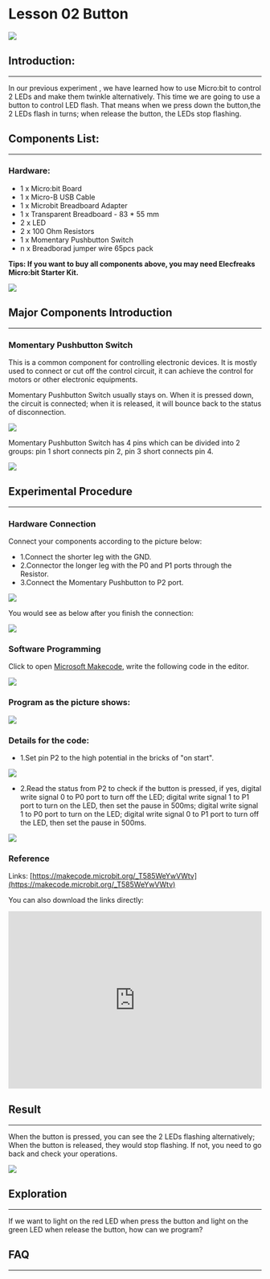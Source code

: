 # Lesson 02 Button  
 
 ![](./images/SVbSfPB.jpg)

## Introduction:
---
In our previous experiment , we have learned how to use Micro:bit to control 2 LEDs and make them twinkle alternatively. This time we are going to use a button to control LED flash. That means when we press down the button,the 2 LEDs flash in turns; when release the button, the LEDs stop flashing.

## Components List:
---
### Hardware:
- 1 x Micro:bit Board
- 1 x Micro-B USB Cable
- 1 x Microbit Breadboard Adapter
- 1 x Transparent Breadboard - 83 * 55 mm
- 2 x LED
- 2 x 100 Ohm Resistors
- 1 x Momentary Pushbutton Switch
- n x Breadborad jumper wire 65pcs pack

****Tips: If you want to buy all components above, you may need Elecfreaks Micro:bit Starter Kit.****

![](./images/W4tseua.jpg)

## Major Components Introduction
---
### Momentary Pushbutton Switch

This is a common component for controlling electronic devices. It is mostly used to connect or cut off the control circuit, it can achieve the control for motors or other electronic equipments.

 Momentary Pushbutton Switch usually stays on. When it is pressed down, the circuit is connected; when it is released, it will bounce back to the status of disconnection.

![](./images/IO2KzaW.jpg)

Momentary Pushbutton Switch has 4 pins which can be divided into 2 groups: pin 1 short connects pin 2, pin 3 short connects pin 4.

![](./images/OgWZfBQ.jpg)


## Experimental Procedure
---
### Hardware Connection

Connect your components according to the picture below: 

- 1.Connect the shorter leg with the GND.
- 2.Connector the longer leg with the P0 and P1 ports through the Resistor.
- 3.Connect the Momentary Pushbutton to P2 port.

![](./images/qXKoSN4.jpg) 

You would see as below after you finish the connection: 

![](./images/uGLigLh.jpg)

### Software Programming

Click to open [Microsoft Makecode](https://makecode.microbit.org/), write the following code in the editor.

![](./images/JHZUvh2.png)

### Program as the picture shows:

![](./images/SHgMhjZ.png)

### Details for the code:
- 1.Set pin P2 to the high potential in the bricks of "on start".

![](./images/pS67VCj.png)

- 2.Read the status from P2 to check if the button is pressed, if yes, digital write signal 0 to P0 port to turn off the LED; digital write signal 1 to P1 port to turn on the LED,  then set the pause in 500ms; digital write signal 1 to P0 port to turn on the LED; digital write signal 0 to P1 port to turn off the LED,  then set the pause in 500ms.

![](./images/mpKfkU4.png)

### Reference
Links: [https://makecode.microbit.org/_T585WeYwVWtv](https://makecode.microbit.org/_T585WeYwVWtv)

You can also download the links directly:

<div style="position:relative;height:0;padding-bottom:70%;overflow:hidden;"><iframe style="position:absolute;top:0;left:0;width:100%;height:100%;" src="https://makecode.microbit.org/#pub:_T585WeYwVWtv" frameborder="0" sandbox="allow-popups allow-forms allow-scripts allow-same-origin"></iframe></div>  


## Result
---
When the button is pressed, you can see the  2 LEDs flashing alternatively; When the button is released, they would stop flashing. If not, you need to go back and check your operations.

![](./images/7w5yp6z.gif)


## Exploration
---
If we want to light  on the red LED when press the button and light on the green LED when release the button,  how can we program? 

## FAQ
---
